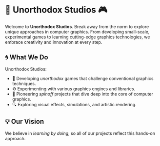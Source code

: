 # 🎨 **Unorthodox Studios** 🎮

Welcome to **Unorthodox Studios**. Break away from the norm to explore unique approaches in computer graphics. From developing small-scale, experimental games to learning cutting-edge graphics technologies, we embrace creativity and innovation at every step.

## 🌀 **What We Do**

Unorthodox Studios:

- 🧩 Developing *unorthodox* games that challenge conventional graphics techniques.
- ⚙️ Experimenting with various graphics engines and libraries.
- 🚀 Pioneering *spinoff* projects that dive deep into the core of computer graphics.
- 🔍 Exploring visual effects, simulations, and artistic rendering.

## 💡 **Our Vision**

We believe in *learning by doing*, so all of our projects reflect this hands-on approach.
